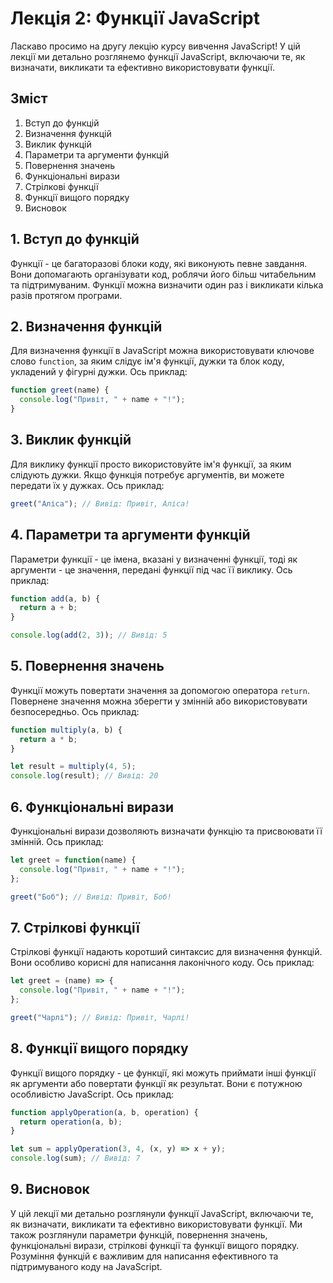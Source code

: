 # Лекція 2: Функції JavaScript

Ласкаво просимо на другу лекцію курсу вивчення JavaScript! У цій лекції ми детально розглянемо функції JavaScript, включаючи те, як визначати, викликати та ефективно використовувати функції.

## Зміст

1. Вступ до функцій
2. Визначення функцій
3. Виклик функцій
4. Параметри та аргументи функцій
5. Повернення значень
6. Функціональні вирази
7. Стрілкові функції
8. Функції вищого порядку
9. Висновок

## 1. Вступ до функцій

Функції - це багаторазові блоки коду, які виконують певне завдання. Вони допомагають організувати код, роблячи його більш читабельним та підтримуваним. Функції можна визначити один раз і викликати кілька разів протягом програми.

## 2. Визначення функцій

Для визначення функції в JavaScript можна використовувати ключове слово `function`, за яким слідує ім'я функції, дужки та блок коду, укладений у фігурні дужки. Ось приклад:

```javascript
function greet(name) {
  console.log("Привіт, " + name + "!");
}
```

## 3. Виклик функцій

Для виклику функції просто використовуйте ім'я функції, за яким слідують дужки. Якщо функція потребує аргументів, ви можете передати їх у дужках. Ось приклад:

```javascript
greet("Аліса"); // Вивід: Привіт, Аліса!
```

## 4. Параметри та аргументи функцій

Параметри функції - це імена, вказані у визначенні функції, тоді як аргументи - це значення, передані функції під час її виклику. Ось приклад:

```javascript
function add(a, b) {
  return a + b;
}

console.log(add(2, 3)); // Вивід: 5
```

## 5. Повернення значень

Функції можуть повертати значення за допомогою оператора `return`. Повернене значення можна зберегти у змінній або використовувати безпосередньо. Ось приклад:

```javascript
function multiply(a, b) {
  return a * b;
}

let result = multiply(4, 5);
console.log(result); // Вивід: 20
```

## 6. Функціональні вирази

Функціональні вирази дозволяють визначати функцію та присвоювати її змінній. Ось приклад:

```javascript
let greet = function(name) {
  console.log("Привіт, " + name + "!");
};

greet("Боб"); // Вивід: Привіт, Боб!
```

## 7. Стрілкові функції

Стрілкові функції надають коротший синтаксис для визначення функцій. Вони особливо корисні для написання лаконічного коду. Ось приклад:

```javascript
let greet = (name) => {
  console.log("Привіт, " + name + "!");
};

greet("Чарлі"); // Вивід: Привіт, Чарлі!
```

## 8. Функції вищого порядку

Функції вищого порядку - це функції, які можуть приймати інші функції як аргументи або повертати функції як результат. Вони є потужною особливістю JavaScript. Ось приклад:

```javascript
function applyOperation(a, b, operation) {
  return operation(a, b);
}

let sum = applyOperation(3, 4, (x, y) => x + y);
console.log(sum); // Вивід: 7
```

## 9. Висновок

У цій лекції ми детально розглянули функції JavaScript, включаючи те, як визначати, викликати та ефективно використовувати функції. Ми також розглянули параметри функцій, повернення значень, функціональні вирази, стрілкові функції та функції вищого порядку. Розуміння функцій є важливим для написання ефективного та підтримуваного коду на JavaScript.
